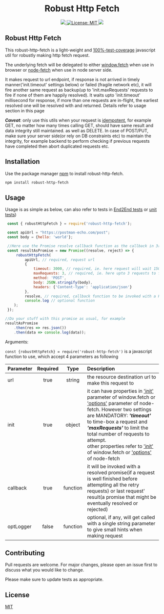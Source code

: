 <h1 align="center">Robust Http Fetch</h1>
<p align="center">
  <a href="https://www.npmjs.com/package/robust-http-fetch">
  <img src="https://img.shields.io/badge/npm-v1.0.1-blue" />
  </a>
  <a href="https://github.com/gaoqing/robust-http-fetch/blob/master/LICENSE">
    <img alt="License: MIT" src="https://img.shields.io/badge/license-MIT-yellow.svg" target="_blank" />
  </a>
<a href="https://codecov.io/gh/gaoqing/robust-http-fetch">
  <img src="https://codecov.io/gh/gaoqing/robust-http-fetch/branch/master/graph/badge.svg" />
</a>
</p>

## Robust Http Fetch

This robust-http-fetch is a light-weight and [100%-test-coverage](https://codecov.io/gh/gaoqing/robust-http-fetch) javascript util for robustly making http fetch request.

The underlying fetch will be delegated to either [window.fetch](https://developer.mozilla.org/en-US/docs/Web/API/WindowOrWorkerGlobalScope/fetch) when use in browser or [node-fetch](https://www.npmjs.com/package/node-fetch) when use in node server side.

It makes request to url endpoint, if response is not arrived in timely manner('init.timeout' settings below) or failed (fragile network etc), it will fire another same request as backup(up to 'init.maxRequests' requests to fire if none of them are happily resolved). It waits upto 'init.timeout' millisecond for response, if more than one requests are in-flight, the earliest resolved one will be resolved with and returned. Details refer to usage section in this page

***Caveat***: only use this utils when your request is [idempotent](https://developer.mozilla.org/en-US/docs/Glossary/Idempotent), for example GET, no matter how many times calling GET, should have same result and data integrity still maintained.
as well as DELETE. In case of POST/PUT, make sure your server side(or rely on DB constraints etc) to maintain the integrity, for example backend to perform checking if previous requests have completed then abort duplicated requests etc.

## Installation

Use the package manager [npm](https://www.npmjs.com/package/robust-http-fetch) to install robust-http-fetch.

```bash
npm install robust-http-fetch
```

## Usage

Usage is as simple as below, can also refer to tests in [End2End tests](https://github.com/gaoqing/robust-http-fetch/blob/master/test/e2e.test.js) or [unit tests](https://github.com/gaoqing/robust-http-fetch/blob/master/test/index.test.js))

```javascript
 const { robustHttpFetch } = require('robust-http-fetch'); 

 const apiUrl = "https://postman-echo.com/post";
 const body = {hello: 'world'};

 //Here use the Promise resolve callback function as the callback in 3rd parameter, but you can use any function as callback to fit yourself
 const resultAsPromise = new Promise((resolve, reject) => {
     robustHttpFetch(
         apiUrl, // required, request url
         {
             timeout: 3000, // required, ie. here request will wait 1500ms before firing another request
             maxRequests: 3, // required, ie. here upto 3 requests to fire in case previous requests delayed or not resolved happily
             method: 'POST',
             body: JSON.stringify(body),
             headers: {'Content-Type': 'application/json'}
         },
         resolve, // required, callback function to be invoked with a Promise object later
         console.log // optional function
    );
 });

//Do your stuff with this promise as usual, for example
resultAsPromise
    .then(res => res.json())
    .then(data => console.log(data));
```

 Arguments: 
 
 ```const {robustHttpFetch} = require('robust-http-fetch')``` is a javascript function to use, which accept 4 parameters as following
 

| Parameter                 | Required       | Type | Description   |	
| :------------------------ |:-------------:|:-------------: | :-------------|
| url	       |	true           |string | the resource destination url to make this request to
| init          | true          |object     | it can have properties in ['init'](https://developer.mozilla.org/en-US/docs/Web/API/WindowOrWorkerGlobalScope/fetch#Parameters) parameter of window.fetch or ['options'](https://www.npmjs.com/package/node-fetch#options) parameter of node-fetch. However two settings are MANDATORY: ***'timeout'*** to time-box a request and ***'maxRequests'*** to limit the total number of requests to attempt.<br /> other properties refer to ['init'](https://developer.mozilla.org/en-US/docs/Web/API/WindowOrWorkerGlobalScope/fetch#Parameters) of window.fetch or ['options'](https://www.npmjs.com/package/node-fetch#options) of node-fetch
| callback 	       |	true	    |function        | it will be invoked with a resolved promise(if a request is well finished before attempting all the retry requests) or last request' result(a promise that might be eventually resolved or rejected)
| optLogger 	       |	false	    |function        |optional, if any, will get called with a single string parameter to give small hints when making request


## Contributing
Pull requests are welcome. For major changes, please open an issue first to discuss what you would like to change.

Please make sure to update tests as appropriate.

## License
[MIT](https://github.com/gaoqing/robust-http-fetch/blob/master/LICENSE)
